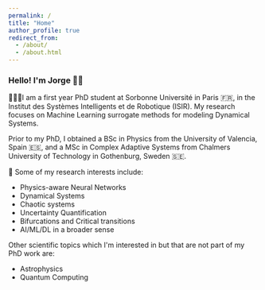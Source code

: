 ```yaml
---
permalink: /
title: "Home"
author_profile: true
redirect_from: 
  - /about/
  - /about.html
---
```


### Hello! I'm Jorge 👋🏼

🧑🏻‍💻I am a first year PhD student at Sorbonne Université in Paris 🇫🇷, in the Institut des Systèmes Intelligents et de Robotique (ISIR). My research focuses on Machine Learning surrogate methods for modeling Dynamical Systems.

Prior to my PhD, I obtained a BSc in Physics from the University of Valencia, Spain 🇪🇸, and a MSc in Complex Adaptive Systems from Chalmers University of Technology in Gothenburg, Sweden 🇸🇪.

🔎 Some of my research interests include:

- Physics-aware Neural Networks
- Dynamical Systems
- Chaotic systems
- Uncertainty Quantification
- Bifurcations and Critical transitions
- AI/ML/DL in a broader sense

Other scientific topics which I'm interested in but that are not part of my PhD work are:

- Astrophysics
- Quantum Computing

